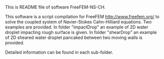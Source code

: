 This is README file of software FreeFEM-NS-CH.

This software is a script compilation for FreeFEM <http://www.freefem.org/> 
to solve the coupled system of Navier-Stokes Cahn-Hilliard equations. Two
examples are provided. In folder "impactDrop" an example of 2D water droplet
impacting rough surface is given. In folder "shearDrop" an example of
2D sheared water droplet pancaked between two moving walls is provided.

Detailed information can be found in each sub-folder.
